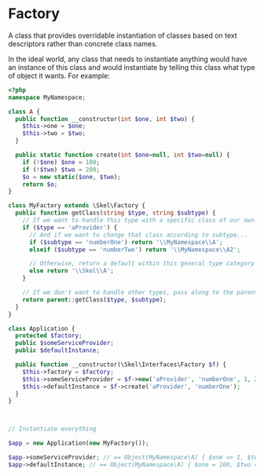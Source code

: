 # Factory

A class that provides overridable instantiation of classes based on text descriptors rather than concrete class names.

In the ideal world, any class that needs to instantiate anything would have an instance of this class and would instantiate by telling this class what type of object it wants. For example:

```php
<?php
namespace MyNamespace;

class A {
  public function __constructor(int $one, int $two) {
    $this->one = $one;
    $this->two = $two;
  }

  public static function create(int $one=null, int $two=null) {
    if (!$one) $one = 100;
    if (!$two) $two = 200;
    $o = new static($one, $two);
    return $o;
}

class MyFactory extends \Skel\Factory {
  public function getClass(string $type, string $subtype) {
    // If we want to handle this type with a specific class of our own...
    if ($type == 'aProvider') {
      // And if we want to change that class according to subtype...
      if ($subtype == 'numberOne') return '\\MyNamespace\\A';
      elseif ($subtype == 'numberTwo') return '\\MyNamespace\\A2';

      // Otherwise, return a default within this general type category `aProvider`
      else return '\\Skel\\A';
    }

    // If we don't want to handle other types, pass along to the parent class
    return parent::getClass($type, $subtype);
  }
}

class Application {
  protected $factory;
  public $someServiceProvider;
  public $defaultInstance;

  public function __constructor(\Skel\Interfaces\Factory $f) {
    $this->factory = $factory;
    $this->someServiceProvider = $f->new('aProvider', 'numberOne', 1, 2);
    $this->defaultInstance = $f->create('aProvider', 'numberOne');
  }
}



// Instantiate everything

$app = new Application(new MyFactory());

$app->someServiceProvider; // == Object(MyNamespace\A) { $one => 1, $two = 2 }
$app->defaultInstance; // == Object(MyNamespace\A) { $one = 100, $two = 200 }
```

